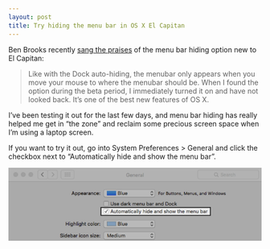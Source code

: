 ```yaml
---
layout: post
title: Try hiding the menu bar in OS X El Capitan
---
```


Ben Brooks recently [sang the praises](https://brooksreview.net/2015/10/hiding-the-menubar/) of the menu bar hiding option new to El Capitan:

> Like with the Dock auto-hiding, the menubar only appears when you move your mouse to where the menubar should be. When I found the option during the beta period, I immediately turned it on and have not looked back. It’s one of the best new features of OS X.

I’ve been testing it out for the last few days, and menu bar hiding has really helped me get in “the zone” and reclaim some precious screen space when I’m using a laptop screen.

If you want to try it out, go into System Preferences &gt; General and click the checkbox next to “Automatically hide and show the menu bar”.

![Menu Bar System Preferences screenshot](/blog/images/2015/10/hide-menu-bar-el-capitan.png)

